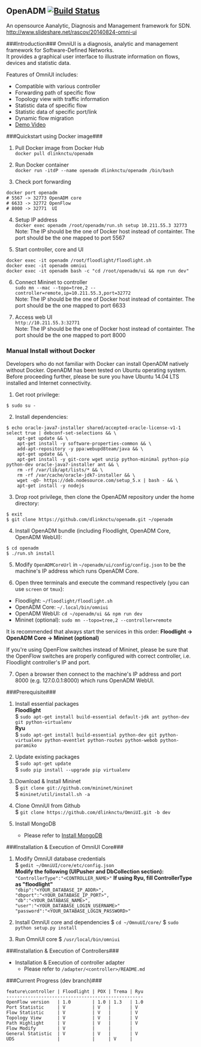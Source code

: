 OpenADM [![Build Status](https://travis-ci.org/dlinknctu/OpenADM.svg?branch=dev)](https://travis-ci.org/dlinknctu/OpenADM)
------
An opensource Aanalytic, Diagnosis and Management framework for SDN.
http://www.slideshare.net/rascov/20140824-omni-ui

###Introduction###
OmniUI is a diagnosis, analytic and management framework for Software-Defined Networks.  
It provides a graphical user interface to illustrate information on flows, devices and statistic data.  

Features of OmniUI includes:  
- Compatible with various controller
- Forwarding path of specific flow
- Topology view with traffic information
- Statistic data of specific flow
- Statistic data of specific port/link
- Dynamic flow migration
- [Demo Video](http://vimeo.com/mcchan/omniui)

###Quickstart using Docker image###
1. Pull Docker image from Docker Hub <br/>
  `docker pull dlinknctu/openadm`

2. Run Docker container <br/>
  `docker run -itdP --name openadm dlinknctu/openadm /bin/bash`

3. Check port forwarding <br/>
  ```
  docker port openadm
  # 5567 -> 32773 OpenADM core
  # 6633 -> 32772 OpenFlow
  # 8000 -> 32771  UI
  ```
4. Setup IP address <br/>
  `docker exec openadm /root/openadm/run.sh setup 10.211.55.3 32773` <br/>
  Note: The IP should be the one of Docker host instead of containter. The port should be the one mapped to port 5567

5. Start controller, core and UI <br/>
  ```
  docker exec -it openadm /root/floodlight/floodlight.sh
  docker exec -it openadm omniui
  docker exec -it openadm bash -c "cd /root/openadm/ui && npm run dev"
  ```

6. Connect Mininet to controller <br/>
  `sudo mn --mac --topo=tree,2 --controller=remote,ip=10.211.55.3,port=32772` <br/>
  Note: The IP should be the one of Docker host instead of containter. The port should be the one mapped to port 6633

7. Access web UI <br/>
  `http://10.211.55.3:32771` <br/>
  Note: The IP should be the one of Docker host instead of containter. The port should be the one mapped to port 8000

### Manual Install without Docker

Developers who do not familiar with Docker can install OpenADM natively without Docker. OpenADM has been tested on Ubuntu operating system. Before proceeding further, please be sure you have Ubuntu 14.04 LTS installed and Internet connectivity.

1. Get root privilege:

  ```
  $ sudo su -
  ```

2. Install dependencies:

  ```
  $ echo oracle-java7-installer shared/accepted-oracle-license-v1-1 select true | debconf-set-selections && \
      apt-get update && \
      apt-get install -y software-properties-common && \
      add-apt-repository -y ppa:webupd8team/java && \
      apt-get update && \
      apt-get install -y git-core wget unzip python-minimal python-pip python-dev oracle-java7-installer ant && \
      rm -rf /var/lib/apt/lists/* && \
      rm -rf /var/cache/oracle-jdk7-installer && \
      wget -qO- https://deb.nodesource.com/setup_5.x | bash - && \
      apt-get install -y nodejs
  ```

3. Drop root privilege, then clone the OpenADM repository under the home directory:

  ```
  $ exit
  $ git clone https://github.com/dlinknctu/openadm.git ~/openadm
  ```

4. Install OpenADM bundle (including Floodlight, OpenADM Core, OpenADM WebUI):

  ```
  $ cd openadm
  $ ./run.sh install
  ```

5. Modify `OpenADMCoreUrl` in `~/openadm/ui/config/config.json` to be the machine's IP address which runs OpenADM Core.

6. Open three terminals and execute the command respectively (you can use `screen` or `tmux`):

  * Floodlight: `~/floodlight/floodlight.sh`
  * OpenADM Core: `~/.local/bin/omniui`
  * OpenADM WebUI: `cd ~/openadm/ui && npm run dev`
  * Mininet (optional): `sudo mn --topo=tree,2 --controller=remote`

  It is recommended that always start the services in this order: **Floodlight -> OpenADM Core -> Mininet (optional)**

  If you're using OpenFlow switches instead of Mininet, please be sure that the OpenFlow switches are properly configured with correct controller, i.e. Floodlight controller's IP and port.

7. Open a browser then connect to the machine's IP address and port 8000 (e.g. 127.0.0.1:8000) which runs OpenADM WebUI.

###Prerequisite###
1. Install essential packages  
**Floodlight**  
$ `sudo apt-get install build-essential default-jdk ant python-dev git python-virtualenv`  
**Ryu**  
$ `sudo apt-get install build-essential python-dev git python-virtualenv python-eventlet python-routes python-webob python-paramiko`

2. Update existing packages  
$ `sudo apt-get update`  
$ `sudo pip install --upgrade pip virtualenv`  

3. Download & Install Mininet  
$ `git clone git://github.com/mininet/mininet`  
$ `mininet/util/install.sh -a`

4. Clone OmniUI from Github  
$ `git clone https://github.com/dlinknctu/OmniUI.git -b dev`

5. Install MongoDB  
    * Please refer to [Install MongoDB](http://docs.mongodb.org/manual/installation/)  

###Installation & Execution of OmniUI Core###
1. Modify OmniUI database credentials  
$ `gedit ~/OmniUI/core/etc/config.json`  
    **Modify the following (UIPusher and DbCollection section):**  
    `"ControllerType":"<CONTROLLER_NAME>"` **If using Ryu, fill ControllerType as "floodlight"**  
    `"dbip":"<YOUR_DATABASE_IP_ADDR>",`  
    `"dbport":"<YOUR_DATABASE_IP_PORT>",`  
    `"db":"<YOUR_DATABASE_NAME>",`  
    `"user":"<YOUR_DATABASE_LOGIN_USERNAME>"`  
    `"password":"<YOUR_DATABASE_LOGIN_PASSWORD>"`

2. Install OmniUI core and dependencies
$ `cd ~/OmnuUI/core/`
$ `sudo python setup.py install`

3. Run OmniUI core
$ `/usr/local/bin/omniui`

###Installation & Execution of Controllers###
- Installation & Execution of controller adapter  
    * Please refer to `/adapter/<controller>/README.md`

###Current Progress (dev branch)###
```
feature\controller | Floodlight | POX | Trema | Ryu
---------------------------------------------------
OpenFlow version   | 1.0        | 1.0 | 1.3   | 1.0
Port Statistic     | V          | V   |       | V
Flow Statistic     | V          | V   |       | V
Topology View      | V          | V   |       | V
Path Highlight     | V          | V   |       | V
Flow Modify        | V          |     |       |
General Statistic  | V          | V   |       | V
UDS                |            |     | V     | 
```
